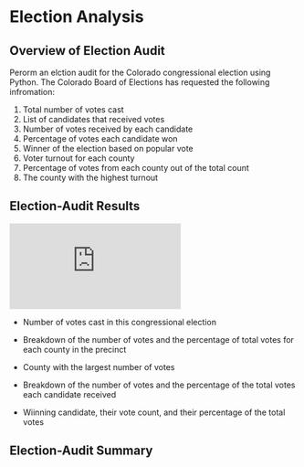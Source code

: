# Election Analysis

## Overview of Election Audit
Perorm an elction audit for the Colorado congressional election using Python. The Colorado Board of Elections has requested the following infromation:
1. Total number of votes cast
2. List of candidates that received votes
3. Number of votes received by each candidate
4. Percentage of votes each candidate won
5. Winner of the election based on popular vote
6. Voter turnout for each county
7. Percentage of votes from each county out of the total count
8. The county with the highest turnout

## Election-Audit Results
![election_analysis](https://github.com/mdhugge/election_analysis/blob/main/Analysis/election_analysis.txt)
- Number of votes cast in this congressional election

- Breakdown of the number of votes and the percentage of total votes for each county in the precinct

- County with the largest number of votes

- Breakdown of the number of votes and the percentage of the total votes each candidate received

- Wiinning candidate, their vote count, and their percentage of the total votes

## Election-Audit Summary
